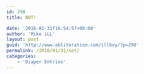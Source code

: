 ```yaml
---
id: 298
title: NOT!

date: '2016-01-31T16:54:57+00:00'
author: 'Mike iLL'
layout: post
guid: 'http://www.obliteration.com/illboy/?p=298'
permalink: /2016/01/31/not/
categories:
    - 'Diaper Entries'
---
```

